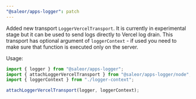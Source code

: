 ```yaml
---
"@saleor/apps-logger": patch
---
```


Added new transport `LoggerVercelTransport`. It is currently in experimental stage but it can be used to send logs directly to Vercel log drain. This transport has optional argument of `loggerContext` - if used you need to make sure that function is executed only on the server.

Usage:

```ts
import { logger } from "@saleor/apps-logger";
import { attachLoggerVercelTransport } from "@saleor/apps-logger/node";
import { loggerContext } from "./logger-context";

attachLoggerVercelTransport(logger, loggerContext);
```

